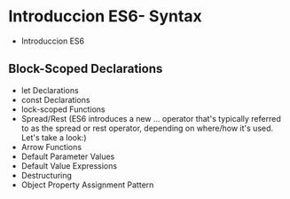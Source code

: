 # Introduccion ES6- Syntax

* Introduccion ES6

## Block-Scoped Declarations


* let Declarations
* const Declarations
* lock-scoped Functions
* Spread/Rest (ES6 introduces a new ... operator that's typically referred to as the spread or rest operator, depending on where/how it's used. Let's take a look:)
* Arrow Functions
* Default Parameter Values
* Default Value Expressions
* Destructuring
* Object Property Assignment Pattern



